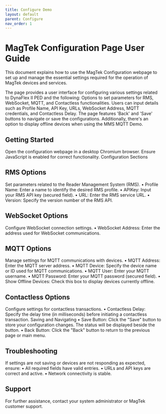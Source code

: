 ```yaml
---
title: Configure Demo
layout: default
parent: Configure
nav_order: 1
---
```


# MagTek Configuration Page User Guide
This document explains how to use the MagTek Configuration webpage to set up and manage the essential settings required for the operation of MagTek devices and services.

The page provides a user interface for configuring various settings related to DynaFlex II PED and the following: Options to set parameters for RMS, WebSocket, MQTT, and Contactless functionalities. Users can input details such as Profile Name, API Key, URLs, WebSocket Address, MQTT credentials, and Contactless Delay. The page features 'Back' and 'Save' buttons to navigate or save the configurations.  Additionally, there's an option to display offline devices when using the MMS MQTT Demo.

## Getting Started
Open the configuration webpage in a desktop Chromium browser. Ensure JavaScript is enabled for correct functionality.
Configuration Sections

## RMS Options
Set parameters related to the Reader Management System (RMS).
•	Profile Name: Enter a name to identify the desired RMS profile.
•	APIKey: Input your RMS API key (secured field).
•	URL: Enter the RMS service URL.
•	Version: Specify the version number of the RMS API.

## WebSocket Options
Configure WebSocket connection settings.
•	WebSocket Address: Enter the address used for WebSocket communications.

## MQTT Options
Manage settings for MQTT communications with devices.
•	MQTT Address: Enter the MQTT server address.
•	MQTT Device: Specify the device name or ID used for MQTT communications.
•	MQTT User: Enter your MQTT username.
•	MQTT Password: Enter your MQTT password (secured field).
•	Show Offline Devices: Check this box to display devices currently offline.

## Contactless Options
Configure settings for contactless transactions.
•	Contactless Delay: Specify the delay time (in milliseconds) before initiating a contactless transaction.
Saving and Navigating
•	Save Button: Click the "Save" button to store your configuration changes. The status will be displayed beside the button.
•	Back Button: Click the "Back" button to return to the previous page or main menu.

## Troubleshooting
If settings are not saving or devices are not responding as expected, ensure:
•	All required fields have valid entries.
•	URLs and API keys are correct and active.
•	Network connectivity is stable.

## Support
For further assistance, contact your system administrator or MagTek customer support.